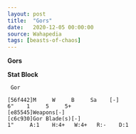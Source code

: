 ```yaml
---
layout: post
title:  "Gors"
date:   2020-12-05 00:00:00
source: Wahapedia
tags: [beasts-of-chaos]
---
```


**Gors**

**Stat Block**
```
 Gor
```

```
[56f442]M     W     B     Sa    [-]
6"    1     5     5+    
[e85545]Weapons[-]
[c6c930]Gor Blade(s)[-]
1"     A:1    H:4+   W:4+   R:-    D:1   
```
    